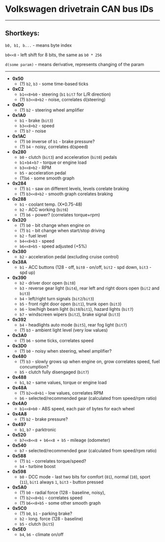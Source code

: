 # Volkswagen drivetrain CAN bus IDs
---
## Shortkeys:

`b0, b1, b...` - means byte index

`b0<<8` - left shift for 8 bits, the same as `b0 * 256`

`d(some param)` - means derivative, represents changing of the param

---

+ **0x50**
  * (?) `b2`, `b3` - some time-based ticks
+ **0xC2**
  * `b1<<8+b0` - steering (`b1` `bit7` for L/R direction)
  * (?) `b3<<8+b2` - noise, correlates d(steering)
+ **0xD0**
  * (?) `b2` - steering wheel amplifier
+ **0x1A0**
  * `b1` - brake (`bit3`)
  * `b3<<8+b2` - speed
  * (?) `b7` - noise
+ **0x1AC**
  * (?) `b0` inverse of `b1` - brake pressure?
  * (?) `b4` - noisy, correlates d(speed)
+ **0x280**
  * `b0` - clutch (`bit3`) and acceleration (`bit0`) pedals
  * `b1`=`b4`=`b7` - torque or engine load
  * `b3<<8+b2` - RPM
  * `b5` - acceleration pedal
  * (?)`b6` - some smooth graph
+ **0x284**
  * (?) `b1` - saw on different levels, levels corelate braking
  * (?) `b3<<8+b2` - smooth graph corelates braking
+ **0x288**
  * `b1` - coolant temp. (X*0.75-48)
  * `b2` - ACC working (`bit6`)
  * (?) `b6` - power? (correlates torque+rpm)
+ **0x320**
  * (?) `b0` - bit change when engine on
  * (?) `b1` - bit change when start/stop driving
  * `b2` - fuel level
  * `b4<<8+b3` - speed
  * `b6<<8+b5` - speed adjusted (+5%)
+ **0x380**
  * `b2` - acceleration pedal (excluding cruise control)
+ **0x38A**
  * `b1` - ACC buttons (128 - off, `bit0` - on/off, `bit2` - spd down, `bit3` - spd up)
+ **0x390**
  * `b2` - driver door open (`bit0`)
  * `b3` - reverse gear light (`bit4`), rear left and right doors open (`bit2` and `bit3`)
  * `b4` - left/right turn signals (`bit2`/`bit3`)
  * `b5` - front right door open (`bit1`), trunk open (`bit3`)
  * `b6` - low/high beam light (`bit0`/`bit1`), hazard lights (`bit7`)
  * `b7` - windscreen wipers (`bit2`), brake signal (`bit3`)
+ **0x392**
  * `b4` - headlights auto mode (`bit5`), rear fog light (`bit7`)
  * (?) `b3` - ambient light level (very low values)
+ **0x3A0**
  * (?) `b6` - some ticks, correlates speed
+ **0x3D0**
  * (?) `b0` - noisy when steering, wheel amplifier?
+ **0x480**
  * (?) `b3` - slowly grows up when engine on, grow correlates speed, fuel concumption?
  * `b5` - clutch fully disengaged (`bit7`)
+ **0x488**
  * `b1`, `b2` - same values, torque or engine load
+ **0x48A**
  * (?) `b2<<8+b1` - low values, correlates RPM
  * `b6` - selected/recommended gear (calculated from speed/rpm ratio)
+ **0x4A0**
  * `b1<<8+b0` - ABS speed, each pair of bytes for each wheel
+ **0x4A8**
  * (?) `b2` - brake pressure?
+ **0x497**
  * `b1`, `b7` - parktronic
+ **0x520**
  * `b7<<8<<8 + b6<<8 + b5` - mileage (odometer)
+ **0x540**
  * `b7` - selected/recommended gear (calculated from speed/rpm ratio)
+ **0x588**
  * (?) `b1` - correlates torque/speed?
  * `b4` - turbine boost
+ **0x598**
  * `b0` - DCC mode - last two bits for comfort (`01`), normal (`10`), sport (`11`), `bit1` always `1`, `bit3` - button pressed
+ **0x5A0**
  * (?) `b0` - radial force (128 - baseline, noisy),
  * (?) `b2<<8+b1` - correlates speed
  * (?) `b6<<8+b5` - some other smooth graph
+ **0x5C0**
  * (?) `b0`, `b1` - parking brake?
  * `b2` - long. force (128 - baseline)
  * `b5` - clutch (`bit5`)
+ **0x5E0**
  * `b4`, `b6` - climate on/off



